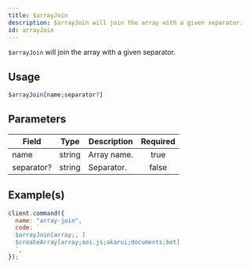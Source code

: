 ```yaml
---
title: $arrayJoin
description: $arrayJoin will join the array with a given separator.
id: arrayJoin
---
```


`$arrayJoin` will join the array with a given separator.

## Usage

```php
$arrayJoin[name;separator?]
```

## Parameters

| Field      | Type   | Description | Required |
| ---------- | ------ | ----------- | :------: |
| name       | string | Array name. |   true   |
| separator? | string | Separator.  |  false   |

## Example(s)

```javascript
client.command({
  name: "array-join",
  code: `
  $arrayJoin[array;, ]
  $createArray[array;aoi.js;akarui;documents;bot]
  `,
});
```
